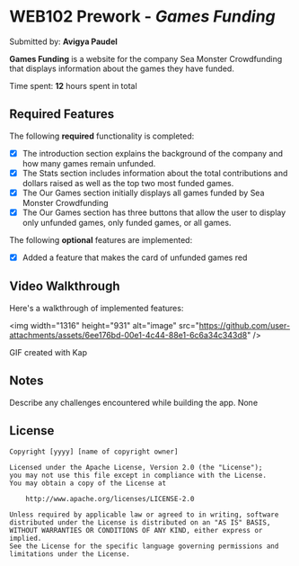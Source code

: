 # WEB102 Prework - *Games Funding*

Submitted by: **Avigya Paudel**

**Games Funding** is a website for the company Sea Monster Crowdfunding that displays information about the games they have funded.

Time spent: **12** hours spent in total

## Required Features

The following **required** functionality is completed:

* [x] The introduction section explains the background of the company and how many games remain unfunded.
* [x] The Stats section includes information about the total contributions and dollars raised as well as the top two most funded games.
* [x] The Our Games section initially displays all games funded by Sea Monster Crowdfunding
* [x] The Our Games section has three buttons that allow the user to display only unfunded games, only funded games, or all games.

The following **optional** features are implemented:

* [x] Added a feature that makes the card of unfunded games red

## Video Walkthrough

Here's a walkthrough of implemented features:

<img width="1316" height="931" alt="image" src="https://github.com/user-attachments/assets/6ee176bd-00e1-4c44-88e1-6c6a34c343d8" <link href="https://imgur.com/a/web102-idCgPH3"/>/>


<!-- Replace this with whatever GIF tool you used! -->
GIF created with Kap
<!-- Recommended tools:
[Kap](https://getkap.co/) for macOS
[ScreenToGif](https://www.screentogif.com/) for Windows
[peek](https://github.com/phw/peek) for Linux. -->

## Notes

Describe any challenges encountered while building the app.
None

## License

    Copyright [yyyy] [name of copyright owner]

    Licensed under the Apache License, Version 2.0 (the "License");
    you may not use this file except in compliance with the License.
    You may obtain a copy of the License at

        http://www.apache.org/licenses/LICENSE-2.0

    Unless required by applicable law or agreed to in writing, software
    distributed under the License is distributed on an "AS IS" BASIS,
    WITHOUT WARRANTIES OR CONDITIONS OF ANY KIND, either express or implied.
    See the License for the specific language governing permissions and
    limitations under the License.

